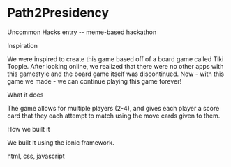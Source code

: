 # Path2Presidency
Uncommon Hacks entry -- meme-based hackathon 

Inspiration

We were inspired to create this game based off of a board game called Tiki Topple. After looking online, we realized that there were no other apps with this gamestyle and the board game itself was discontinued. Now - with this game we made - we can continue playing this game forever!

What it does

The game allows for multiple players (2-4), and gives each player a score card that they each attempt to match using the move cards given to them.

How we built it

We built it using the ionic framework.

html, css, javascript 

